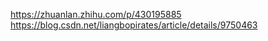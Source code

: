 https://zhuanlan.zhihu.com/p/430195885  
https://blog.csdn.net/liangbopirates/article/details/9750463